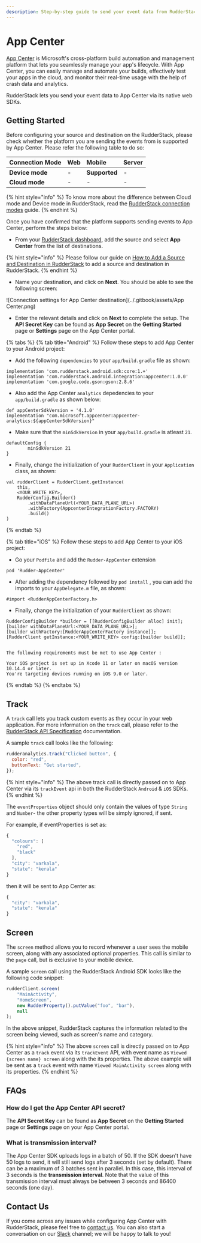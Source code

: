 ```yaml
---
description: Step-by-step guide to send your event data from RudderStack to App Center
---
```


# App Center

[App Center](https://appcenter.ms/) is Microsoft's cross-platform build automation and management platform that lets you seamlessly manage your app's lifecycle. With App Center, you can easily manage and automate your builds, effectively test your apps in the cloud, and monitor their real-time usage with the help of crash data and analytics.

RudderStack lets you send your event data to App Center via its native web SDKs.

## Getting Started

Before configuring your source and destination on the RudderStack, please check whether the platform you are sending the events from is supported by App Center. Please refer the following table to do so:

| **Connection Mode** | **Web** | **Mobile**    | **Server** |
| :------------------ | :------ | :------------ | :--------- |
| **Device mode**     | -       | **Supported** | -          |
| **Cloud mode**      | -       | -             | -          |

{% hint style="info" %}
To know more about the difference between Cloud mode and Device mode in RudderStack, read the [RudderStack connection modes](https://docs.rudderstack.com/get-started/rudderstack-connection-modes) guide.
{% endhint %}

Once you have confirmed that the platform supports sending events to App Center, perform the steps below:

- From your [RudderStack dashboard](https://app.rudderstack.com/), add the source and select **App Center** from the list of destinations.

{% hint style="info" %}
Please follow our guide on [How to Add a Source and Destination in RudderStack](https://docs.rudderstack.com/how-to-guides/adding-source-and-destination-rudderstack) to add a source and destination in RudderStack.
{% endhint %}

- Name your destination, and click on **Next**. You should be able to see the following screen:

![Connection settings for App Center destination](../.gitbook/assets/App Center.png)

- Enter the relevant details and click on **Next** to complete the setup. The **API Secret Key** can be found as **App Secret** on the **Getting Started** page or **Settings** page on the App Center portal.

{% tabs %}
{% tab title="Android" %}
Follow these steps to add App Center to your Android project:

- Add the following `dependencies` to your `app/build.gradle` file as shown:

```text
implementation 'com.rudderstack.android.sdk:core:1.+'
implementation 'com.rudderstack.android.integration:appcenter:1.0.0'
implementation 'com.google.code.gson:gson:2.8.6'
```

- Also add the App Center `analytics` depedencies to your `app/build.gradle` as shown below:

```text
def appCenterSdkVersion = '4.1.0'
implementation "com.microsoft.appcenter:appcenter-analytics:${appCenterSdkVersion}"
```

- Make sure that the `minSdkVersion` in your `app/build.gradle` is atleast `21`.

```text
defaultConfig {
        minSdkVersion 21
}
```

- Finally, change the initialization of your `RudderClient` in your `Application` class, as shown:

```text
val rudderClient = RudderClient.getInstance(
    this,
    <YOUR_WRITE_KEY>,
    RudderConfig.Builder()
        .withDataPlaneUrl(<YOUR_DATA_PLANE_URL>)
        .withFactory(AppcenterIntegrationFactory.FACTORY)
        .build()
)
```

{% endtab %}

{% tab title="iOS" %}
Follow these steps to add App Center to your iOS project:

* Go your `Podfile` and add the `Rudder-AppCenter` extension

```text
pod 'Rudder-AppCenter'
```

* After adding the dependency followed by `pod install` , you can add the imports to your `AppDelegate.m` file, as shown:

```text
#import <RudderAppCenterFactory.h>
```

* Finally, change the initialization of your `RudderClient` as shown:

```text
RudderConfigBuilder *builder = [[RudderConfigBuilder alloc] init];
[builder withDataPlaneUrl:<YOUR_DATA_PLANE_URL>];
[builder withFactory:[RudderAppCenterFactory instance]];
[RudderClient getInstance:<YOUR_WRITE_KEY> config:[builder build]];
```
```text

The following requirements must be met to use App Center :

Your iOS project is set up in Xcode 11 or later on macOS version 10.14.4 or later.
You're targeting devices running on iOS 9.0 or later.
```

{% endtab %}
{% endtabs %}

## Track

A `track` call lets you track custom events as they occur in your web application. For more information on the `track` call, please refer to the [RudderStack API Specification](https://docs.rudderstack.com/rudderstack-api-spec) documentation.

A sample `track` call looks like the following:

```javascript
rudderanalytics.track("Clicked button", {
  color: "red",
  buttonText: "Get started",
});
```

{% hint style="info" %}
The above track call is directly passed on to App Center via its `trackEvent` api in both the RudderStack `Android` & `iOS` SDKs.
{% endhint %}

The `eventProperties` object should only contain the values of type `String` and `Number`- the other property types will be simply ignored, if sent.

For example, if eventProperties is set as: 

```javascript
{
  "colours": [
    "red",
    "black"
  ],
  "city": "varkala",
  "state": "kerala"
}
```

then it will be sent to App Center as: 

```javascript
{
  "city": "varkala",
  "state": "kerala"
}
```
## Screen

The `screen` method allows you to record whenever a user sees the mobile screen, along with any associated optional properties. This call is similar to the `page` call, but is exclusive to your mobile device.

A sample `screen` call using the RudderStack Android SDK looks like the following code snippet:

```javascript
rudderClient.screen(
    "MainActivity",
    "HomeScreen",
    new RudderProperty().putValue("foo", "bar"),
    null
);
```

In the above snippet, RudderStack captures the information related to the screen being viewed, such as screen's name and category.

{% hint style="info" %}
The above `screen` call is directly passed on to App Center as a `track` event via its `trackEvent` API, with event name as `Viewed {screen name} screen` along with the its properties. The above example will be sent as a `track` event with name `Viewed MainActivity screen` along with its properties.
{% endhint %}

## FAQs

### How do I get the App Center API secret?

The **API Secret Key** can be found as **App Secret** on the **Getting Started** page or **Settings** page on your App Center portal.

### What is transmission interval?

The App Center SDK uploads logs in a batch of 50. If the SDK doesn't have 50 logs to send, it will still send logs after 3 seconds (set by default). There can be a maximum of 3 batches sent in parallel. In this case, this interval of 3 seconds is the **transmission interval**. Note that the value of this transmission interval must always be between 3 seconds and 86400 seconds (one day).

## Contact Us

If you come across any issues while configuring App Center with RudderStack, please feel free to [contact us](mailto:%20docs@rudderstack.com). You can also start a conversation on our [Slack](https://resources.rudderstack.com/join-rudderstack-slack) channel; we will be happy to talk to you!
